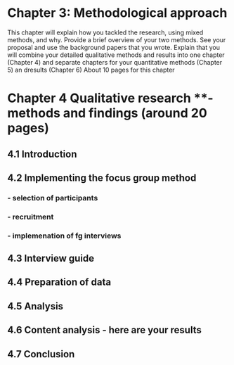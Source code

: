 # Chapter 3:  Methodological approach

This chapter will explain how you tackled the research, using mixed methods, and why. Provide a brief overview of your two methods. See your proposal and use the background papers that you wrote. Explain that you will combine your detailed qualitative methods and results into one chapter (Chapter 4) and separate chapters for your quantitative methods (Chapter 5) an dresults (Chapter 6)     About 10 pages for this chapter
     
# Chapter 4  Qualitative research **- methods and findings (around 20 pages)

##  4.1 Introduction
## 4.2 Implementing the focus group method
### - selection of participants
### - recruitment
### - implemenation of fg interviews
## 4.3 Interview guide
## 4.4 Preparation of data
## 4.5 Analysis
## 4.6 Content analysis - here are your results
## 4.7 Conclusion
#     
#     
#     
#     
#     
#     
#     
#     
#     
#     
#     # 
    